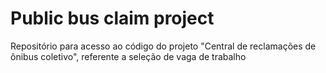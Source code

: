 # Public bus claim project
Repositório para acesso ao código do projeto "Central de reclamações de ônibus coletivo", referente a seleção de vaga de trabalho
